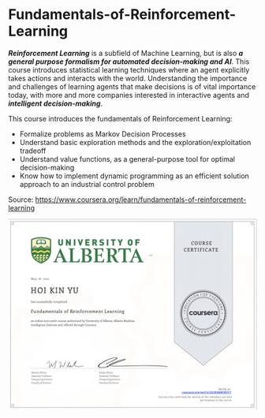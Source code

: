 # Fundamentals-of-Reinforcement-Learning

***Reinforcement Learning*** is a subfield of Machine Learning, but is also ***a general purpose formalism for automated decision-making and AI***. This course introduces statistical learning techniques where an agent explicitly takes actions and interacts with the world. Understanding the importance and challenges of learning agents that make decisions is of vital importance today, with more and more companies interested in interactive agents and ***intelligent decision-making***. 

This course introduces the fundamentals of Reinforcement Learning:
- Formalize problems as Markov Decision Processes 
- Understand basic exploration methods and the exploration/exploitation tradeoff
- Understand value functions, as a general-purpose tool for optimal decision-making
- Know how to implement dynamic programming as an efficient solution approach to an industrial control problem

Source: https://www.coursera.org/learn/fundamentals-of-reinforcement-learning

<img src='image/Certificate Fundamentals of Reinforcement Learning.png'/>
